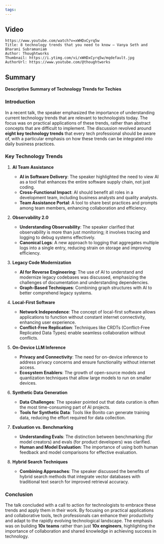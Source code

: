 ```yaml
---
tags:
---
```

## Video
```vid
https://www.youtube.com/watch?v=xWHDxCyrq5w
Title: 8 technology trends that you need to know – Vanya Seth and Bharani Subramaniam
Author: Thoughtworks
Thumbnail: https://i.ytimg.com/vi/xWHDxCyrq5w/mqdefault.jpg
AuthorUrl: https://www.youtube.com/@thoughtworks
```
## Summary

**Descriptive Summary of Technology Trends for Techies**
### **Introduction**
In a recent talk, the speaker emphasized the importance of understanding current technology trends that are relevant to technologists today. The focus was on practical applications of these trends, rather than abstract concepts that are difficult to implement. The discussion revolved around **eight key technology trends** that every tech professional should be aware of, with a particular emphasis on how these trends can be integrated into daily business practices.

### **Key Technology Trends**

1. **AI Team Assistance**
   - **AI in Software Delivery**: The speaker highlighted the need to view AI as a tool that enhances the entire software supply chain, not just coding. 
   - **Cross-Functional Impact**: AI should benefit all roles in a development team, including business analysts and quality analysts.
   - **Team Assistance Portal**: A tool to share best practices and prompts among team members, enhancing collaboration and efficiency.

2. **Observability 2.0**
   - **Understanding Observability**: The speaker clarified that observability is more than just monitoring; it involves tracing and logging to debug systems effectively.
   - **Canonical Logs**: A new approach to logging that aggregates multiple logs into a single entry, reducing strain on storage and improving efficiency.

3. **Legacy Code Modernization**
   - **AI for Reverse Engineering**: The use of AI to understand and modernize legacy codebases was discussed, emphasizing the challenges of documentation and understanding dependencies.
   - **Graph-Based Techniques**: Combining graph structures with AI to better comprehend legacy systems.

4. **Local-First Software**
   - **Network Independence**: The concept of local-first software allows applications to function without constant internet connectivity, enhancing user experience.
   - **Conflict-Free Replication**: Techniques like CRDTs (Conflict-Free Replicated Data Types) enable seamless collaboration without conflicts.

5. **On-Device LLM Inference**
   - **Privacy and Connectivity**: The need for on-device inference to address privacy concerns and ensure functionality without internet access.
   - **Ecosystem Enablers**: The growth of open-source models and quantization techniques that allow large models to run on smaller devices.

6. **Synthetic Data Generation**
   - **Data Challenges**: The speaker pointed out that data curation is often the most time-consuming part of AI projects.
   - **Tools for Synthetic Data**: Tools like Bonito can generate training data, reducing the effort required for data collection.

7. **Evaluation vs. Benchmarking**
   - **Understanding Evals**: The distinction between benchmarking (for model creators) and evals (for product developers) was clarified.
   - **Human and Model Evaluation**: The importance of using both human feedback and model comparisons for effective evaluation.

8. **Hybrid Search Techniques**
   - **Combining Approaches**: The speaker discussed the benefits of hybrid search methods that integrate vector databases with traditional text search for improved retrieval accuracy.

### **Conclusion**
The talk concluded with a call to action for technologists to embrace these trends and apply them in their work. By focusing on practical applications and collaborative tools, tech professionals can enhance their productivity and adapt to the rapidly evolving technological landscape. The emphasis was on building **10x teams** rather than just **10x engineers**, highlighting the importance of collaboration and shared knowledge in achieving success in technology.